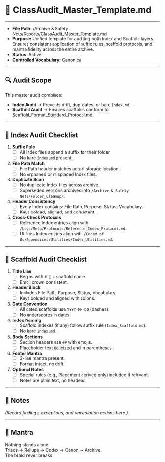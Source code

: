 # 📑 ClassAudit_Master_Template.md  

---  
- **File Path:** /Archive & Safety Nets/Reports/ClassAudit_Master_Template.md  
- **Purpose:** Unified template for auditing both Index and Scaffold layers. Ensures consistent application of suffix rules, scaffold protocols, and mantra fidelity across the entire archive.  
- **Status:** Active  
- **Controlled Vocabulary:** Canonical  
---  

## 🔍 Audit Scope  

This master audit combines:  
- **Index Audit** → Prevents drift, duplicates, or bare `Index.md`.  
- **Scaffold Audit** → Ensures scaffolds conform to Scaffold_Format_Standard_Protocol.md.  

---  

## 📑 Index Audit Checklist  

1. **Suffix Rule**  
   - [ ] All Index files append a suffix for their folder.  
   - [ ] No bare `Index.md` present.  

2. **File Path Match**  
   - [ ] File Path header matches actual storage location.  
   - [ ] No orphaned or misplaced Index files.  

3. **Duplicate Scan**  
   - [ ] No duplicate Index files across archive.  
   - [ ] Superseded versions archived into `/Archive & Safety Nets/Folder_Cleanup/`.  

4. **Header Consistency**  
   - [ ] Every Index contains: File Path, Purpose, Status, Vocabulary.  
   - [ ] Keys bolded, aligned, and consistent.  

5. **Cross-Check Protocols**  
   - [ ] Reference Index entries align with `/Logs/Meta/Protocols/Reference_Index_Protocol.md`.  
   - [ ] Utilities Index entries align with `/Codex of Us/Appendices/Utilities/Index_Utilities.md`.  

---  

## 📑 Scaffold Audit Checklist  

1. **Title Line**  
   - [ ] Begins with `# 📜` + scaffold name.  
   - [ ] Emoji crown consistent.  

2. **Header Block**  
   - [ ] Includes File Path, Purpose, Status, Vocabulary.  
   - [ ] Keys bolded and aligned with colons.  

3. **Date Convention**  
   - [ ] All dated scaffolds use `YYYY-MM-DD` (dashes).  
   - [ ] No underscores in dates.  

4. **Index Naming**  
   - [ ] Scaffold indexes (if any) follow suffix rule (`Index_Scaffold.md`).  
   - [ ] No bare `Index.md`.  

5. **Body Sections**  
   - [ ] Section headers use `##` with emojis.  
   - [ ] Placeholder text italicized and in parentheses.  

6. **Footer Mantra**  
   - [ ] 3-line mantra present.  
   - [ ] Format intact, no drift.  

7. **Optional Notes**  
   - [ ] Special rules (e.g., Placement derived only) included if relevant.  
   - [ ] Notes are plain text, no headers.  

---  

## 📝 Notes  

*(Record findings, exceptions, and remediation actions here.)*  

---  

## 🌌 Mantra  

Nothing stands alone.  
Triads → Rollups → Codex → Canon → Archive.  
The braid never breaks.  
